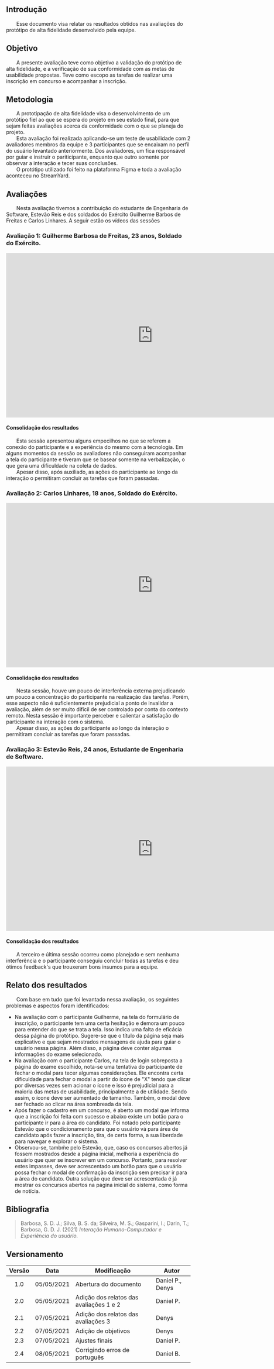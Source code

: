 ## Introdução
&emsp;&emsp;Esse documento visa relatar os resultados obtidos nas avaliações do protótipo de alta fidelidade desenvolvido pela equipe.

## Objetivo
&emsp;&emsp;A presente avaliação teve como objetivo a validação do protótipo de alta fidelidade, e a verificação de sua conformidade com as metas de usabilidade propostas. Teve como escopo as tarefas de realizar uma inscrição em concurso e acompanhar a inscrição.

## Metodologia
&emsp;&emsp;A prototipação de alta fidelidade visa o desenvolvimento de um protótipo fiel ao que se espera do projeto em seu estado final, para que sejam feitas avaliações acerca da conformidade com o que se planeja do projeto.<br>
&emsp;&emsp;Esta avaliação foi realizada aplicando-se um teste de usabilidade com 2 avaliadores membros da equipe e 3 participantes que se encaixam no perfil do usuário levantado anteriormente. Dos avaliadores, um fica responsável por guiar e instruir o pariticipante, enquanto que outro somente por observar a interação e tecer suas conclusões.<br>
&emsp;&emsp;O protótipo utilizado foi feito na plataforma Figma e toda a avaliação aconteceu no StreamYard.<br>

## Avaliações
&emsp;&emsp;Nesta avaliação tivemos a contribuição do estudante de Engenharia de Software, Estevão Reis e dos soldados do Exército Guilherme Barbos de Freitas e Carlos Linhares. A seguir estão os vídeos das sessões

### Avaliação 1: Guilherme Barbosa de Freitas, 23 anos, Soldado do Exército.
<iframe width="800" height="450" src="https://www.youtube.com/embed/wj61IlTVyoc" title="YouTube video player" frameborder="0" allow="accelerometer; autoplay; clipboard-write; encrypted-media; gyroscope; picture-in-picture" allowfullscreen></iframe>

#### Consolidação dos resultados
&emsp;&emsp;Esta sessão apresentou alguns empecilhos no que se referem a conexão do participante e a experiência do mesmo com a tecnologia. Em alguns momentos da sessão os avaliadores não conseguiram acompanhar a tela do participante e tiveram que se basear somente na verbalização, o que gera uma dificuldade na coleta de dados.<br>
&emsp;&emsp;Apesar disso, após auxiliado, as ações do participante ao longo da interação o permitiram concluir as tarefas que foram passadas.

### Avaliação 2: Carlos Linhares, 18 anos, Soldado do Exército.
<iframe width="800" height="450" src="https://www.youtube.com/embed/vMmES7BT3nQ" title="YouTube video player" frameborder="0" allow="accelerometer; autoplay; clipboard-write; encrypted-media; gyroscope; picture-in-picture" allowfullscreen></iframe>

#### Consolidação dos resultados
&emsp;&emsp;Nesta sessão, houve um pouco de interferência externa prejudicando um pouco a concentração do participante na realização das tarefas. Porém, esse aspecto não é suficientemente prejudicial a ponto de invalidar a avaliação, além de ser muito difícil de ser controlado por conta do contexto remoto. Nesta sessão é importante perceber e salientar a satisfação do participante na interação com o sistema.<br>
&emsp;&emsp;Apesar disso, as ações do participante ao longo da interação o permitiram concluir as tarefas que foram passadas.

### Avaliação 3: Estevão Reis, 24 anos, Estudante de Engenharia de Software.
<iframe width="800" height="450" src="https://www.youtube.com/embed/2e4eg34sMhg" title="YouTube video player" frameborder="0" allow="accelerometer; autoplay; clipboard-write; encrypted-media; gyroscope; picture-in-picture" allowfullscreen></iframe>

#### Consolidação dos resultados
&emsp;&emsp;A terceiro e última sessão ocorreu como planejado e sem nenhuma interferência e o participante conseguiu concluir todas as tarefas e deu ótimos feedback's que trouxeram bons insumos para a equipe.

## Relato dos resultados
&emsp;&emsp;Com base em tudo que foi levantado nessa avaliação, os seguintes problemas e aspectos foram identificados:

- Na avaliação com o participante Guilherme, na tela do formulário de inscrição, o participante tem uma certa hesitação e demora um pouco para entender do que se trata a tela. Isso indica uma falta de eficácia dessa página do protótipo. Sugere-se que o título da página seja mais explicativo e que sejam mostrados mensagens de ajuda para guiar o usuário nessa página. Além disso, a página deve conter algumas informações do exame selecionado.<br>
- Na avaliação com o participante Carlos, na tela de login sobreposta a página do exame escolhido, nota-se uma tentativa do participante de fechar o modal para tecer algumas considerações. Ele encontra certa dificuldade para fechar o modal a partir do ícone de "X" tendo que clicar por diversas vezes sem acionar o ícone e isso é prejudicial para a maioria das metas de usabilidade, principalmente a de utilidade. Sendo assim, o ícone deve ser aumentado de tamanho. Também, o modal deve ser fechado ao clicar na área sombreada da tela.<br>
- Após fazer o cadastro em um concurso, é aberto um modal que informa que a inscrição foi feita com sucesso e abaixo existe um botão para o participante ir para a área do candidato. Foi notado pelo participante Estevão que o condicionamento para que o usuário vá para área de candidato após fazer a inscrição, tira, de certa forma, a sua liberdade para navegar e explorar o sistema. <br>
- Observou-se, tambḿe pelo Estevão, que, caso os concursos abertos já fossem mostrados desde a página inicial, melhoria a experiência do usuário que quer se inscrever em um concurso. Portanto, para resolver estes impasses, deve ser acrescentado um botão para que o usuário possa fechar o modal de confirmação da inscrição sem precisar ir para a área do candidato. Outra solução que deve ser acrescentada é já mostrar os concursos abertos na página inicial do sistema, como forma de notícia. <br> 

## Bibliografia
> Barbosa, S. D. J.; Silva, B. S. da; Silveira, M. S.; Gasparini, I.; Darin, T.; Barbosa, G. D. J. (2021) *Interação Humano-Computador e Experiência do usuário.*

## Versionamento
|Versão|Data|Modificação|Autor|
|:-:|--|--|--|
|1.0|05/05/2021|Abertura do documento|Daniel P., Denys|
|2.0|05/05/2021|Adição dos relatos das avaliações 1 e 2|Daniel P.|
|2.1|07/05/2021|Adição dos relatos das avaliações 3|Denys|
|2.2|07/05/2021|Adição de objetivos|Denys|
|2.3|07/05/2021|Ajustes finais| Daniel P.|
|2.4|08/05/2021|Corrigindo erros de português| Daniel B.|